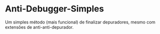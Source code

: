 # Anti-Debugger-Simples
Um simples método (mais funcional) de finalizar depuradores, mesmo com extensões de anti-anti-depurador.
